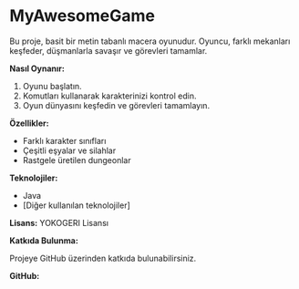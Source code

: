# **MyAwesomeGame**

Bu proje, basit bir metin tabanlı macera oyunudur. Oyuncu, farklı mekanları keşfeder, düşmanlarla savaşır ve görevleri tamamlar.

**Nasıl Oynanır:**

1. Oyunu başlatın.
2. Komutları kullanarak karakterinizi kontrol edin.
3. Oyun dünyasını keşfedin ve görevleri tamamlayın.

**Özellikler:**

* Farklı karakter sınıfları
* Çeşitli eşyalar ve silahlar
* Rastgele üretilen dungeonlar

**Teknolojiler:**

* Java
* [Diğer kullanılan teknolojiler]

**Lisans:** YOKOGERI Lisansı

**Katkıda Bulunma:**

Projeye GitHub üzerinden katkıda bulunabilirsiniz.

**GitHub:** 
